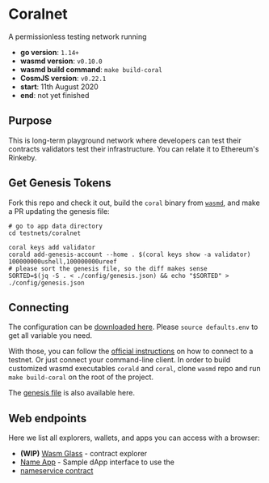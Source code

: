 # Coralnet

A permissionless testing network running

- **go version**: `1.14+`
- **wasmd version**: `v0.10.0`
- **wasmd build command**: `make build-coral`
- **CosmJS version**: `v0.22.1`
- **start**: 11th August 2020
- **end**: not yet finished

## Purpose

This is long-term playground network where developers can test their contracts validators test their infrastructure.
You can relate it to Ethereum's Rinkeby.

## Get Genesis Tokens

Fork this repo and check it out, build the `coral` binary from
[`wasmd`](https://github.com/CosmWasm/wasmd), and make a PR updating the
genesis file:

```shell
# go to app data directory
cd testnets/coralnet

coral keys add validator
corald add-genesis-account --home . $(coral keys show -a validator) 100000000ushell,100000000ureef
# please sort the genesis file, so the diff makes sense
SORTED=$(jq -S . < ./config/genesis.json) && echo "$SORTED" > ./config/genesis.json
```

## Connecting

The configuration can be [downloaded here](./defaults.env).
Please `source defaults.env` to get all variable you need.

With those, you can follow the
[official instructions](https://docs.cosmwasm.com/testnets/testnets.html)
 on how to connect to a testnet.
Or just connect your command-line client. In order to build customized wasmd executables `corald` and `coral`,
clone `wasmd` repo and run `make build-coral` on the root of the project.

The [genesis file](./config/genesis.json) is also available here.

## Web endpoints

Here we list all explorers, wallets, and apps you can access with a browser:

* **(WIP)** [Wasm Glass](https://demonet.wasm.glass) - contract explorer
* [Name App](https://cosmwasm.github.io/name-app/) - Sample dApp interface to use the
* [nameservice contract](https://github.com/CosmWasm/cosmwasm-examples/tree/nameservice-0.6.0/nameservice)
